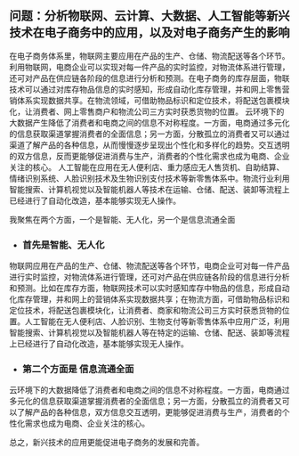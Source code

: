 ## 问题：分析物联网、云计算、大数据、人工智能等新兴技术在电子商务中的应用，以及对电子商务产生的影响

在电子商务体系里，物联网主要应用在产品的生产、仓储、物流配送等各个环节。利用物联网，电商企业可以实现对每一件产品的实时监控，对物流体系进行管理，还可对产品在供应链各阶段的信息进行分析和预测。在电子商务的库存层面，物联技术可以通过对库存物品信息的实时感知，形成自动化库存管理，并和网上零售营销体系实现数据共享。在物流领域，可借助物品标识和定位技术，将配送包裹模块化，让消费者、网上零售商户和物流公司三方实时获悉货物的位置。 云环境下的大数据产生降低了消费者和电商之间的信息不对称程度。一方面，电商通过多元化的信息获取渠道掌握消费者的全面信息；另一方面，分散孤立的消费者又可以通过渠道了解产品的各种信息，从而慢慢逐步呈现出个性化和多样化的趋势。交互透明的双方信息，反而更能够促进消费与生产，消费者的个性化需求也成为电商、企业关注的核心。 人工智能在应用在无人便利店、重力感应无人售货机、自助结算、情绪识别系统、人脸识别技术及生物识别支付技术等新零售体系中。物流行业利用智能搜索、计算机视觉以及智能机器人等技术在运输、仓储、配送、装卸等流程上已经进行了自动化改造，基本能够实现无人操作。

我聚焦在两个方面，一个是智能、无人化，另一个是信息流通全面  
* ### 首先是智能、无人化  
物联网应用在产品的生产、仓储、物流配送等各个环节，电商企业可对每一件产品进行实时监控，对物流体系进行管理，还可对产品在供应链各阶段的信息进行分析和预测。比如在库存方面，物联网技术可以实时感知库存中物品的信息，形成自动化库存管理，并和网上的营销体系实现数据共享；在物流方面，可借助物品标识和定位技术，将配送包裹模块化，让消费者、商家和物流公司三方实时获悉货物的位置。人工智能在无人便利店、人脸识别、生物支付等新零售体系中应用广泛，利用智能搜索、计算机视觉以及智能机器人等在特定的运输、仓储、配送、装卸等流程上已经进行了自动化改造，基本能够实现无人操作。

* ### 第二个方面是 信息流通全面  
云环境下的大数据降低了消费者和电商之间的信息不对称程度。一方面，电商通过多元化的信息获取渠道掌握消费者的全面信息；另一方面，分散孤立的消费者又可以了解产品的各种信息，双方信息交互透明，更能够促进消费与生产，消费者的个性化需求也成为电商、企业关注的核心。 

总之，新兴技术的应用更能促进电子商务的发展和完善。
